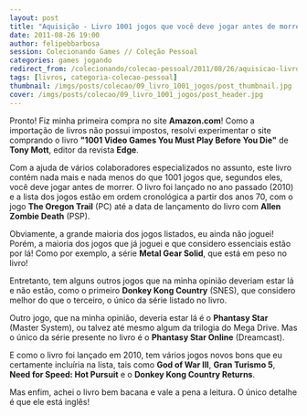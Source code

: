 ```yaml
---
layout: post
title: "Aquisição - Livro 1001 jogos que você deve jogar antes de morrer"
date: 2011-08-26 19:00
author: felipebbarbosa
session: Colecionando Games // Coleção Pessoal
categories: games jogando
redirect_from: /colecionando/colecao-pessoal/2011/08/26/aquisicao-livro-1001-jogos-para-jogar-antes-de-morrer.html
tags: [livros, categoria-colecao-pessoal]
thumbnail: /imgs/posts/colecao/09_livro_1001_jogos/post_thumbnail.jpg
cover: /imgs/posts/colecao/09_livro_1001_jogos/post_header.jpg
---
```


Pronto! Fiz minha primeira compra no site **Amazon.com**! Como a importação de livros não possui impostos, resolvi experimentar o site comprando o livro **"1001 Video Games You Must Play Before You Die"** de **Tony Mott**, editor da revista **Edge**.

<!--more-->

Com a ajuda de vários colaboradores especializados no assunto, este livro contém nada mais e nada menos do que 1001 jogos que, segundos eles, você deve jogar antes de morrer. O livro foi lançado no ano passado (2010) e a lista dos jogos estão em ordem cronológica a partir dos anos 70, com o jogo **The Oregon Trail** (PC) até a data de lançamento do livro com **Allen Zombie Death** (PSP).

Obviamente, a grande maioria dos jogos listados, eu ainda não joguei! Porém, a maioria dos jogos que já joguei e que considero essenciais estão por lá! Como por exemplo, a série **Metal Gear Solid**, que está em peso no livro!

Entretanto, tem alguns outros jogos que na minha opinião deveriam estar lá e não estão, como o primeiro **Donkey Kong Country** (SNES), que considero melhor do que o terceiro, o único da série listado no livro.

Outro jogo, que na minha opinião, deveria estar lá é o **Phantasy Star** (Master System), ou talvez até mesmo algum da trilogia do Mega Drive. Mas o único da série presente no livro é o **Phantasy Star Online** (Dreamcast).

E como o livro foi lançado em 2010, tem vários jogos novos bons que eu certamente incluíria na lista, tais como **God of War III**, **Gran Turismo 5**, **Need for Speed: Hot Pursuit** e o **Donkey Kong Country Returns**.

Mas enfim, achei o livro bem bacana e vale a pena a leitura. O único detalhe é que ele está inglês!
